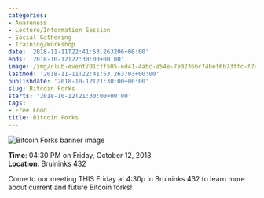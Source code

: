 ```yaml
---
categories:
- Awareness
- Lecture/Information Session
- Social Gathering
- Training/Workshop
date: '2018-11-11T22:41:53.263206+00:00'
ends: '2018-10-12T22:30:00+00:00'
image: /img/club-event/01cff505-ed41-4abc-a54e-7e0236bc74bef6b73ffc-f7e5-427c-a853-5f085502d230.png
lastmod: '2018-11-11T22:41:53.263703+00:00'
publishdate: '2018-10-12T21:30:00+00:00'
slug: Bitcoin Forks
starts: '2018-10-12T21:30:00+00:00'
tags:
- Free Food
title: Bitcoin Forks
---
```


<img src="/img/club-event/01cff505-ed41-4abc-a54e-7e0236bc74bef6b73ffc-f7e5-427c-a853-5f085502d230.png" alt="Bitcoin Forks banner image" /><br>
    <p class="eventInfo">
        <strong>Time</strong>: 04:30 PM on Friday, October 12, 2018<br>
        <strong>Location</strong>: Bruininks 432
    </p>
    <p>Come to our meeting THIS Friday at 4:30p in Bruininks 432 to learn more about current and future Bitcoin forks!</p>